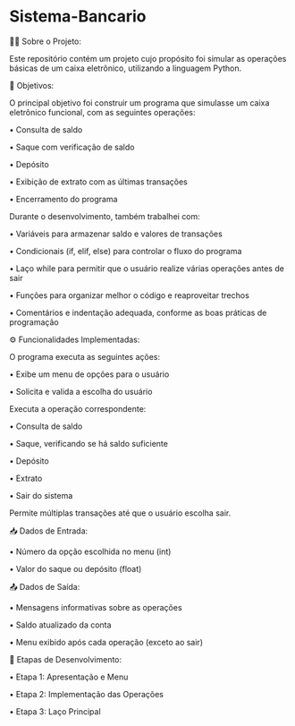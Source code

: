 # Sistema-Bancario

👩‍💻 Sobre o Projeto:

Este repositório contém um projeto cujo propósito foi simular as operações básicas de um caixa eletrônico, utilizando a linguagem Python.

🎯 Objetivos:

O principal objetivo foi construir um programa que simulasse um caixa eletrônico funcional, com as seguintes operações:

• Consulta de saldo

• Saque com verificação de saldo

• Depósito

• Exibição de extrato com as últimas transações

• Encerramento do programa

Durante o desenvolvimento, também trabalhei com:

• Variáveis para armazenar saldo e valores de transações

• Condicionais (if, elif, else) para controlar o fluxo do programa

• Laço while para permitir que o usuário realize várias operações antes de sair

• Funções para organizar melhor o código e reaproveitar trechos

• Comentários e indentação adequada, conforme as boas práticas de programação

⚙️ Funcionalidades Implementadas: 

O programa executa as seguintes ações:

• Exibe um menu de opções para o usuário

• Solicita e valida a escolha do usuário

Executa a operação correspondente:

• Consulta de saldo

• Saque, verificando se há saldo suficiente

• Depósito

• Extrato

• Sair do sistema

Permite múltiplas transações até que o usuário escolha sair.

📥 Dados de Entrada:

• Número da opção escolhida no menu (int)

• Valor do saque ou depósito (float)

📤 Dados de Saída:

• Mensagens informativas sobre as operações

• Saldo atualizado da conta

• Menu exibido após cada operação (exceto ao sair)

🔄 Etapas de Desenvolvimento: 

• Etapa 1: Apresentação e Menu

• Etapa 2: Implementação das Operações

• Etapa 3: Laço Principal
